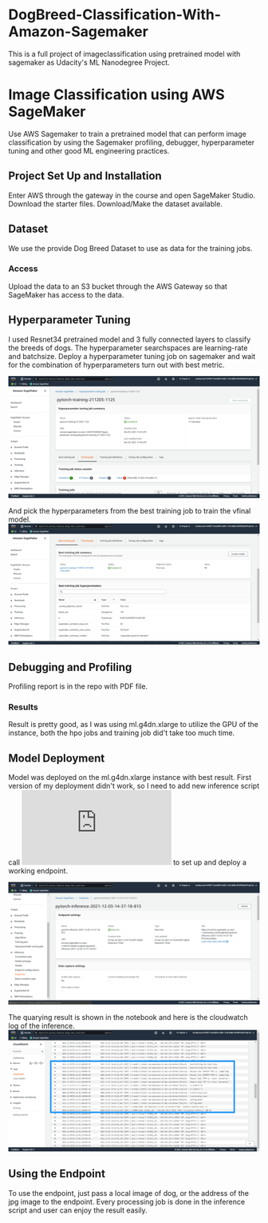 # DogBreed-Classification-With-Amazon-Sagemaker
This is a full project of imageclassification using pretrained model with sagemaker as Udacity's ML Nanodegree Project.

# Image Classification using AWS SageMaker

Use AWS Sagemaker to train a pretrained model that can perform image classification by using the Sagemaker profiling, debugger, hyperparameter tuning and other good ML engineering practices.
## Project Set Up and Installation
Enter AWS through the gateway in the course and open SageMaker Studio. 
Download the starter files.
Download/Make the dataset available. 

## Dataset
We use the provide Dog Breed Dataset to use as data for the training jobs.

### Access
Upload the data to an S3 bucket through the AWS Gateway so that SageMaker has access to the data. 

## Hyperparameter Tuning
I used Resnet34 pretrained model and 3 fully connected layers to classify the breeds of dogs.
The hyperparameter searchspaces are learning-rate and batchsize.
Deploy a hyperparameter tuning job on sagemaker and wait for the combination of hyperparameters turn out with best metric.

![hyperparameter tuning job](https://github.com/htinaunglu/DogBreed-Classification-With-Amazon-Sagemaker/blob/main/images/hpo-job.png)

And pick the hyperparameters from the best training job to train the vfinal model.
![best job's hyperparameters](https://github.com/htinaunglu/DogBreed-Classification-With-Amazon-Sagemaker/blob/main/images/best-training-job.png)


## Debugging and Profiling
Profiling report is in the repo with PDF file.

### Results
Result is pretty good, as I was using ml.g4dn.xlarge to utilize the GPU of the instance, both the hpo jobs and training job did't take too much time.


## Model Deployment
Model was deployed on the ml.g4dn.xlarge instance with best result. First version of my deployment didn't work, so I need to add new inference script call ![endpoint.py](https://github.com/htinaunglu/DogBreed-Classification-With-Amazon-Sagemaker/blob/main/endpoint.py) to set up and deploy a working endpoint.

![deployed endpoint](https://github.com/htinaunglu/DogBreed-Classification-With-Amazon-Sagemaker/blob/main/images/active-endpoint.png)

The quarying result is shown in the notebook and here is the cloudwatch log of the inference.
![Cloudwatch Log](https://github.com/htinaunglu/DogBreed-Classification-With-Amazon-Sagemaker/blob/main/images/endpoint-cloudwatch-log.png)

## Using the Endpoint
To use the endpoint, just pass a local image of dog, or the address of the jpg image to the endpoint. Every processing job is done in the inference script and user can enjoy the result easily.

